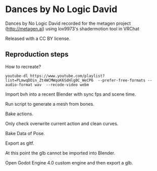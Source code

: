 # Dances by No Logic David

Dances by No Logic David
recorded for the metagen project (http://metagen.ai) using lox9973's shadermotion tool in VRChat

Released with a CC BY license.

## Reproduction steps

How to recreate?

`youtube-dl https://www.youtube.com/playlist?list=PLmwqDOin_Zt4WCMWqoK6SdHlg0C_WeCP6  --prefer-free-formats --audio-format wav  --recode-video webm`

Import bvh into a recent Blender with sync fps and scene time.

Run script to generate a mesh from bones.

Bake actions.

Only check overwrite current action and clean curves.

Bake Data of Pose.

Export as gltf.

At this point the glb cannot be imported into Blender.

Open Godot Engine 4.0 custom engine and then export a glb.

